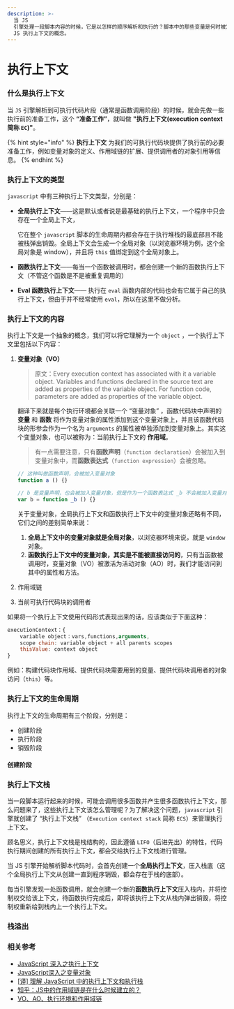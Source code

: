 ```yaml
---
description: >-
  当 JS
  引擎处理一段脚本内容的时候，它是以怎样的顺序解析和执行的？脚本中的那些变量是何时被定义的？它们之间错综复杂的访问关系又是怎样创建和链接的？要解释这些问题，就必须了解
  JS 执行上下文的概念。
---
```


# 执行上下文

### 什么是执行上下文

当 `JS` 引擎解析到可执行代码片段（通常是函数调用阶段）的时候，就会先做一些执行前的准备工作，这个 **“准备工作”**，就叫做 **"执行上下文\(execution context 简称 `EC`\)"**。

{% hint style="info" %}
**执行上下文** 为我们的可执行代码块提供了执行前的必要准备工作，例如变量对象的定义、作用域链的扩展、提供调用者的对象引用等信息。
{% endhint %}

### 执行上下文的类型

`javascript` 中有三种执行上下文类型，分别是：

* **全局执行上下文**——这是默认或者说是最基础的执行上下文，一个程序中只会存在一个全局上下文，

  它在整个 `javascript` 脚本的生命周期内都会存在于执行堆栈的最底部且不能被栈弹出销毁。全局上下文会生成一个全局对象（以浏览器环境为例，这个全局对象是 window），并且将 `this` 值绑定到这个全局对象上。

* **函数执行上下文**——每当一个函数被调用时，都会创建一个新的函数执行上下文（不管这个函数是不是被重复调用的）
* **Eval 函数执行上下文**—— 执行在 `eval` 函数内部的代码也会有它属于自己的执行上下文，但由于并不经常使用 `eval`，所以在这里不做分析。

### 执行上下文的内容

执行上下文是一个抽象的概念，我们可以将它理解为一个 `object` ，一个执行上下文里包括以下内容：

1. **变量对象（VO）**

   > 原文：Every execution context has associated with it a variable object. Variables and functions declared in the source text are added as properties of the variable object. For function code, parameters are added as properties of the variable object.

   翻译下来就是每个执行环境都会关联一个 “变量对象” ，函数代码块中声明的 **变量** 和 **函数** 将作为变量对象的属性添加到这个变量对象上，并且该函数代码块的形参会作为一个名为 `arguments` 的属性被单独添加到变量对象上。其实这个变量对象，也可以被称为：当前执行上下文的 **作用域**。



   > 有一点需要注意，只有**函数声明**（`function declaration`）会被加入到变量对象中，而**函数表达式**（`function expression`）会被忽略。

   ```javascript
   // 这种叫做函数声明，会被加入变量对象
   function a () {}

   // b 是变量声明，也会被加入变量对象，但是作为一个函数表达式 _b 不会被加入变量对象
   var b = function _b () {}
   ```

   关于变量对象，全局执行上下文和函数执行上下文中的变量对象还略有不同，它们之间的差别简单来说：

   1. **全局上下文中的变量对象就是全局对象**，以浏览器环境来说，就是 `window` 对象。
   2. **函数执行上下文中的变量对象，其实是不能被直接访问的**，只有当函数被调用时，变量对象（VO）被激活为活动对象（AO）时，我们才能访问到其中的属性和方法。

2. 作用域链
3. 当前可执行代码块的调用者

如果将一个执行上下文使用代码形式表现出来的话，应该类似于下面这种：

```javascript
executionContext：{
    variable object：vars,functions,arguments,
    scope chain: variable object + all parents scopes
    thisValue: context object
}
```

例如：构建代码块作用域、提供代码块需要用到的变量、提供代码块调用者的对象访问（`this`）等。

### 执行上下文的生命周期

执行上下文的生命周期有三个阶段，分别是：

* 创建阶段
* 执行阶段
* 销毁阶段

#### 创建阶段

### 执行上下文栈

当一段脚本运行起来的时候，可能会调用很多函数并产生很多函数执行上下文，那么问题来了，这些执行上下文该怎么管理呢？为了解决这个问题，`javascript` 引擎就创建了 “执行上下文栈” （`Execution context stack` 简称 `ECS`）来管理执行上下文。

顾名思义，执行上下文栈是栈结构的，因此遵循 `LIFO`（后进先出）的特性，代码执行期间创建的所有执行上下文，都会交给执行上下文栈进行管理。

当 JS 引擎开始解析脚本代码时，会首先创建一个**全局执行上下文**，压入栈底（这个全局执行上下文从创建一直到程序销毁，都会存在于栈的底部）。

每当引擎发现一处函数调用，就会创建一个新的**函数执行上下文**压入栈内，并将控制权交给该上下文，待函数执行完成后，即将该执行上下文从栈内弹出销毁，将控制权重新给到栈内上一个执行上下文。

### 栈溢出

### 相关参考

* [JavaScript 深入之执行上下文](https://github.com/mqyqingfeng/Blog/issues/4)
* [JavaScript深入之变量对象](https://github.com/mqyqingfeng/Blog/issues/5)
* [\[译\] 理解 JavaScript 中的执行上下文和执行栈](https://juejin.im/post/5ba32171f265da0ab719a6d7#heading-1)
* [知乎：JS中的作用域链是在什么时候建立的？](https://www.zhihu.com/question/36751764)
* [VO、AO、执行环境和作用域链](https://www.cnblogs.com/lulin1/p/9712311.html)

